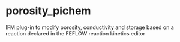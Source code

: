 # porosity_pichem
IFM plug-in to modify porosity, conductivity and storage based on a reaction declared in the FEFLOW reaction kinetics editor

